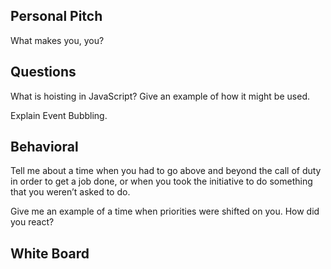 ## Personal Pitch

What makes you, you?

## Questions

What is hoisting in JavaScript? Give an example of how it might be used.

Explain Event Bubbling.

## Behavioral

Tell me about a time when you had to go above and beyond the call of duty in order to get a job done, or when you took the initiative to do something that you weren’t asked to do.

Give me an example of a time when priorities were shifted on you. How did you react?

## White Board
